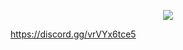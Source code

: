 <p align="center">
  <tr>
    <td align="center" style="padding=0;width=50%;">
      <a href="https://github.com/darktrovx">
      <img src="https://github-readme-stats.vercel.app/api/?username=darktrovx&theme=dark&show_icons=true"/>
    </td>
  </tr>
</p>
<p>
https://discord.gg/vrVYx6tce5
</p>

